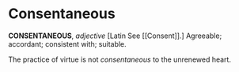 # Consentaneous

**CONSENTANEOUS**, _adjective_ \[Latin See [[Consent]].\] Agreeable; accordant; consistent with; suitable.

The practice of virtue is not _consentaneous_ to the unrenewed heart.